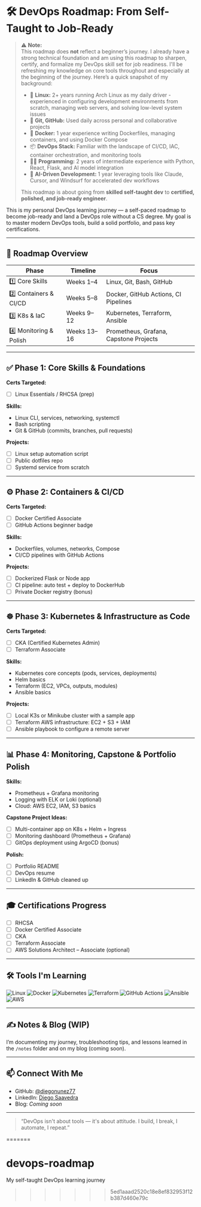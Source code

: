 
# 🛠️ DevOps Roadmap: From Self-Taught to Job-Ready

> ⚠️ **Note:**  
> This roadmap does **not** reflect a beginner’s journey. I already have a strong technical foundation and am using this roadmap to sharpen, certify, and formalize my DevOps skill set for job readiness. I'll be refreshing my knowledge on core tools throughout and especially at the beginning of the journey. Here’s a quick snapshot of my background:
>
> - 🐧 **Linux:** 2+ years running Arch Linux as my daily driver - experienced in configuring development environments from scratch, managing web servers, and solving low-level system issues 
> - 🧠 **Git, GitHub:** Used daily across personal and collaborative projects  
> - 🐳 **Docker:** 1 year experience writing Dockerfiles, managing containers, and using Docker Compose  
> - 📦 **DevOps Stack:** Familiar with the landscape of CI/CD, IAC, container orchestration, and monitoring tools  
> - 🧑‍💻 **Programming:** 2 years of intermediate experience with Python, React, Flask, and AI model integration  
> - 🤖 **AI-Driven Development:** 1 year leveraging tools like Claude, Cursor, and Windsurf for accelerated dev workflows
>
> This roadmap is about going from **skilled self-taught dev** to **certified, polished, and job-ready engineer**.


This is my personal DevOps learning journey — a self-paced roadmap to become job-ready and land a DevOps role without a CS degree. My goal is to master modern DevOps tools, build a solid portfolio, and pass key certifications.

---

## 📅 Roadmap Overview

| Phase | Timeline | Focus |
|-------|----------|-------|
| 1️⃣ Core Skills | Weeks 1–4 | Linux, Git, Bash, GitHub |
| 2️⃣ Containers & CI/CD | Weeks 5–8 | Docker, GitHub Actions, CI Pipelines |
| 3️⃣ K8s & IaC | Weeks 9–12 | Kubernetes, Terraform, Ansible |
| 4️⃣ Monitoring & Polish | Weeks 13–16 | Prometheus, Grafana, Capstone Projects |

---

## ✅ Phase 1: Core Skills & Foundations

**Certs Targeted:**
- [ ] Linux Essentials / RHCSA (prep)

**Skills:**
- Linux CLI, services, networking, systemctl
- Bash scripting
- Git & GitHub (commits, branches, pull requests)

**Projects:**
- [ ] Linux setup automation script
- [ ] Public dotfiles repo
- [ ] Systemd service from scratch

---

## ⚙️ Phase 2: Containers & CI/CD

**Certs Targeted:**
- [ ] Docker Certified Associate
- [ ] GitHub Actions beginner badge

**Skills:**
- Dockerfiles, volumes, networks, Compose
- CI/CD pipelines with GitHub Actions

**Projects:**
- [ ] Dockerized Flask or Node app
- [ ] CI pipeline: auto test + deploy to DockerHub
- [ ] Private Docker registry (bonus)

---

## ☸️ Phase 3: Kubernetes & Infrastructure as Code

**Certs Targeted:**
- [ ] CKA (Certified Kubernetes Admin)
- [ ] Terraform Associate

**Skills:**
- Kubernetes core concepts (pods, services, deployments)
- Helm basics
- Terraform (EC2, VPCs, outputs, modules)
- Ansible basics

**Projects:**
- [ ] Local K3s or Minikube cluster with a sample app
- [ ] Terraform AWS infrastructure: EC2 + S3 + IAM
- [ ] Ansible playbook to configure a remote server

---

## 📊 Phase 4: Monitoring, Capstone & Portfolio Polish

**Skills:**
- Prometheus + Grafana monitoring
- Logging with ELK or Loki (optional)
- Cloud: AWS EC2, IAM, S3 basics

**Capstone Project Ideas:**
- [ ] Multi-container app on K8s + Helm + Ingress
- [ ] Monitoring dashboard (Prometheus + Grafana)
- [ ] GitOps deployment using ArgoCD (bonus)

**Polish:**
- [ ] Portfolio README
- [ ] DevOps resume
- [ ] LinkedIn & GitHub cleaned up

---

## 🎓 Certifications Progress

- [ ] RHCSA
- [ ] Docker Certified Associate
- [ ] CKA
- [ ] Terraform Associate
- [ ] AWS Solutions Architect – Associate (optional)

---

## 🛠️ Tools I'm Learning

![Linux](https://img.shields.io/badge/Linux-000000?style=for-the-badge&logo=linux&logoColor=white)
![Docker](https://img.shields.io/badge/Docker-2496ED?style=for-the-badge&logo=docker&logoColor=white)
![Kubernetes](https://img.shields.io/badge/Kubernetes-326ce5?style=for-the-badge&logo=kubernetes&logoColor=white)
![Terraform](https://img.shields.io/badge/Terraform-7B42BC?style=for-the-badge&logo=terraform&logoColor=white)
![GitHub Actions](https://img.shields.io/badge/GitHub_Actions-2088FF?style=for-the-badge&logo=github-actions&logoColor=white)
![Ansible](https://img.shields.io/badge/Ansible-EE0000?style=for-the-badge&logo=ansible&logoColor=white)
![AWS](https://img.shields.io/badge/AWS-232F3E?style=for-the-badge&logo=amazon-aws&logoColor=white)

---

## ✍️ Notes & Blog (WIP)
I’m documenting my journey, troubleshooting tips, and lessons learned in the `/notes` folder and on my blog (coming soon).

---

## 📫 Connect With Me
- GitHub: [@diegonunez77](https://github.com/diegonunez77)
- LinkedIn: [Diego Saavedra](https://www.linkedin.com/in/your-link/)
- Blog: *Coming soon*

---

> “DevOps isn't about tools — it's about attitude. I build, I break, I automate, I repeat.”

=======
# devops-roadmap
My self-taught DevOps learning journey
>>>>>>> 5ed1aaad2520c18e8ef832953f12b387d460e79c
